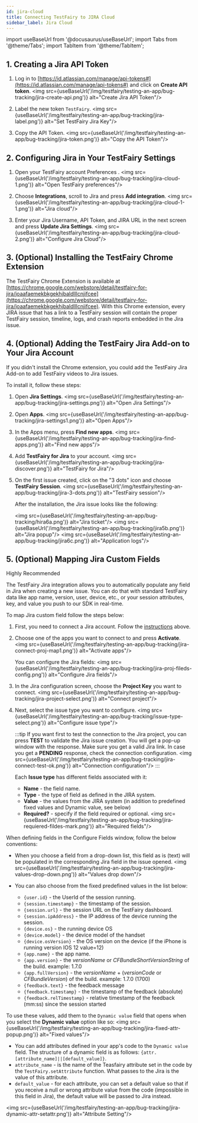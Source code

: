 ```yaml
---
id: jira-cloud
title: Connecting TestFairy to JIRA Cloud
sidebar_label: Jira Cloud
---
```


import useBaseUrl from '@docusaurus/useBaseUrl';
import Tabs from '@theme/Tabs';
import TabItem from '@theme/TabItem';

## 1. Creating a Jira API Token

1. Log in to [https://id.atlassian.com/manage/api-tokens#](https://id.atlassian.com/manage/api-tokens#) and click on **Create API token**.
   <img src={useBaseUrl('/img/testfairy/testing-an-app/bug-tracking/jira-create-api.png')} alt="Create Jira API Token"/>

1. Label the new token `TestFairy`.
   <img src={useBaseUrl('/img/testfairy/testing-an-app/bug-tracking/jira-label.png')} alt="Set TestFairy Jira Key"/>

1. Copy the API Token.
   <img src={useBaseUrl('/img/testfairy/testing-an-app/bug-tracking/jira-token.png')} alt="Copy the API Token"/>

## 2. Configuring Jira in Your TestFairy Settings

1. Open your TestFairy account Preferences .
   <img src={useBaseUrl('/img/testfairy/testing-an-app/bug-tracking/jira-cloud-1.png')} alt="Open TestFairy preferences"/>

2. Choose **Integrations**, scroll to Jira and press **Add integration**.
   <img src={useBaseUrl('/img/testfairy/testing-an-app/bug-tracking/jira-cloud-1-1.png')} alt="Jira cloud"/>

3. Enter your Jira Username, API Token, and JIRA URL in the next screen and press **Update Jira Settings**.
   <img src={useBaseUrl('/img/testfairy/testing-an-app/bug-tracking/jira-cloud-2.png')} alt="Configure Jira Cloud"/>

## 3. (Optional) Installing the TestFairy Chrome Extension

The TestFairy Chrome Extension is available at [https://chrome.google.com/webstore/detail/testfairy-for-jira/joaafaemekbkgekhjbaldlllcnjifcee](https://chrome.google.com/webstore/detail/testfairy-for-jira/joaafaemekbkgekhjbaldlllcnjifcee). With this Chrome extension, every JIRA issue that has a link to a TestFairy session will contain the proper TestFairy session, timeline, logs, and crash reports embedded in the Jira issue.

## 4. (Optional) Adding the TestFairy Jira Add-on to Your Jira Account

If you didn't install the Chrome extension, you could add the TestFairy Jira Add-on to add TestFairy videos to Jira issues.

To install it, follow these steps:

1. Open **Jira Settings**.
   <img src={useBaseUrl('/img/testfairy/testing-an-app/bug-tracking/jira-settings.png')} alt="Open Jira Settings"/>

2. Open **Apps**.
   <img src={useBaseUrl('/img/testfairy/testing-an-app/bug-tracking/jira-settings1.png')} alt="Open Apps"/>

3. In the Apps menu, press **Find new apps**.
   <img src={useBaseUrl('/img/testfairy/testing-an-app/bug-tracking/jira-find-apps.png')} alt="Find new apps"/>

4. Add **TestFairy for Jira** to your account.
   <img src={useBaseUrl('/img/testfairy/testing-an-app/bug-tracking/jira-discover.png')} alt="TestFairy for Jira"/>

5. On the first issue created, click on the "3 dots" icon and choose **TestFairy Session**.
   <img src={useBaseUrl('/img/testfairy/testing-an-app/bug-tracking/jira-3-dots.png')} alt="TestFairy session"/>

   After the installation, the Jira issue looks like the following:

   <img src={useBaseUrl('/img/testfairy/testing-an-app/bug-tracking/hira6a.png')} alt="Jira ticket"/>
   <img src={useBaseUrl('/img/testfairy/testing-an-app/bug-tracking/jira5b.png')} alt="Jira popup"/>
   <img src={useBaseUrl('/img/testfairy/testing-an-app/bug-tracking/jira6c.png')} alt="Application logs"/>

## 5. (Optional) Mapping Jira Custom Fields

<p><span className="sauceGreen">Highly Recommended</span></p>

The TestFairy Jira integration allows you to automatically populate any field in Jira when creating a new issue.
You can do that with standard TestFairy data like app name, version, user, device, etc., or your session attributes, key, and value you push to our SDK in real-time.<br/>

To map Jira custom field follow the steps below:

1. First, you need to connect a Jira account. Follow the [instructions](#1-creating-a-jira-api-token) above.

2. Choose one of the apps you want to connect to and press **Activate**.
   <img src={useBaseUrl('/img/testfairy/testing-an-app/bug-tracking/jira-connect-proj-map1.png')} alt="Activate apps"/>

   You can configure the Jira fields:
   <img src={useBaseUrl('/img/testfairy/testing-an-app/bug-tracking/jira-proj-fileds-config.png')} alt="Configure Jira fields"/>

3. In the Jira configuration screen, choose the **Project Key** you want to connect.
   <img src={useBaseUrl('/img/testfairy/testing-an-app/bug-tracking/jira-project-select.png')} alt="Connect project"/>

4. Next, select the issue type you want to configure.
   <img src={useBaseUrl('/img/testfairy/testing-an-app/bug-tracking/issue-type-select.png')} alt="Configure issue type"/>

   :::tip
   If you want first to test the connection to the Jira project, you can press **TEST** to validate the Jira issue creation. You will get a pop-up window with the response. Make sure you get a valid Jira link.
   In case you get a **PENDING** response, check the connection configuration.
   <img src={useBaseUrl('/img/testfairy/testing-an-app/bug-tracking/jira-connect-test-ok.png')} alt="Connection configuration"/>
   :::

   Each **Issue type** has different fields associated with it:

   - **Name** - the field name.
   - **Type** - the type of field as defined in the JIRA system.
   - **Value** - the values from the JIRA system (in addition to predefined fixed values and Dynamic value, see below)
   - **Required?** - specify if the field required or optional.
     <img src={useBaseUrl('/img/testfairy/testing-an-app/bug-tracking/jira-requiered-fildes-mark.png')} alt="Required fields"/>

When defining fields in the Configure Fields window, follow the below conventions:

- When you choose a field from a drop-down list, this field as is (text) will be populated in the corresponding Jira field in the issue opened.
  <img src={useBaseUrl('/img/testfairy/testing-an-app/bug-tracking/jira-values-drop-down.png')} alt="Values drop down"/>

- You can also choose from the fixed predefined values in the list below:
  - `{user.id}` - the UserId of the session running.
  - `{session.timestamp}` - the timestamp of the session.
  - `{session.url}` - the session URL on the TestFairy dashboard.
  - `{session.ipAddress}` - the IP address of the device running the session.
  - `{device.os}` - the running device OS
  - `{device.model}` - the device model of the handset
  - `{device.osVersion}` - the OS version on the device (if the iPhone is running version IOS 12 value=12)
  - `{app.name}` - the app name.
  - `{app.version}` - the _versionName_ or _CFBundleShortVersionString_ of the build. example: 1.7.0
  - `{app.fullVersion}` - the _versionName_ + (_versionCode_ or _CFBundleVersion_) of the build. example: 1.7.0 (1700)
  - `{feedback.text}` - the feedback message
  - `{feedback.timestamp}` - the timestamp of the feedback (absolute)
  - `{feedback.relTimestamp}` - relative timestamp of the feedback (mm:ss) since the session started

To use these values, add them to the `Dynamic value` field that opens when you select the **Dynamic value** option like so:
<img src={useBaseUrl('/img/testfairy/testing-an-app/bug-tracking/jira-fixed-attr-popup.png')} alt="Fixed values"/>

- You can add attributes defined in your app's code to the `Dynamic value` field. The structure of a dynamic field is as follows:
  `{attr.[attribute_name]||[default_value]}`.
- `attribute_name` - is the name of the Teasfairy attribute set in the code by the `TestFairy.setAttribute` function. What passes to the Jira is the value of this attribute.
- `default_value` - for each attribute, you can set a default value so that if you receive a null or wrong attribute value from the code (impossible in this field in Jira), the default value will be passed to Jira instead.

<img src={useBaseUrl('/img/testfairy/testing-an-app/bug-tracking/jira-dynamic-attr-setattr.png')} alt="Attribute Setting"/>
